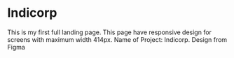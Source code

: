 # Indicorp

This is my first full landing page. This page have responsive design for screens with maximum width 414px. Name of Project: Indicorp. Design from Figma
